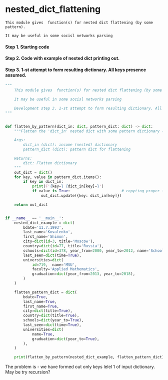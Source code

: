 # nested_dict_flattening

    This module gives  function(s) for nested dict flattening (by some pattern).

    It may be useful in some socisl networks parsing
    
#### Step 1.  Starting code
#### Step 2.  Code with example of nested dict printing out.
#### Step 3.  1-st attempt to form resulting dictionary. All keys presence assumed.

```Python
"""
    This module gives  function(s) for nested dict flattening (by some pattern).

    It may be useful in some socisl networks parsing

    Development step 3. 1-st attempt to form resulting dictionary. All keys presence assumed.
"""


def flatten_by_pattern(dict_in: dict, pattern_dict: dict) -> dict:
    """Flatten the 'dict_in' nested dict with some pattern dictionary - 'pattern_dict'.

    Args:
        dict_in (dict): income (nested) dictionary
        pattern_dict (dict): pattern dict for flattening

    Returns:
        dict: Flatten dictionary
    """
    out_dict = dict()
    for key, value in pattern_dict.items():
        if key in dict_in:
            print(F'{key=} {dict_in[key]=}')
            if value is True:                       # copyting proper final value
                out_dict.update({key: dict_in[key]})

    return out_dict


if __name__ == '__main__':
    nested_dict_example = dict(
        bdate='11.7.1993',
        last_name='Kovalenko',
        first_name='Shimon',
        city=dict(id=3, title='Moscow'),
        country=dict(id=77, title='Russia'),
        schools=dict(id=378, year_from=2000, year_to=2012, name='School 33'),
        last_seen=dict(time=True),
        universities=dict(
            id=719,  name='MSU',
            faculty='Applied Mathematics',
            graduation=dict(year_from=2013, year_to=2018),
        )
    )

    flatten_pattern_dict = dict(
        bdate=True,
        last_name=True,
        first_name=True,
        city=dict(title=True),
        country=dict(title=True),
        schools=dict(year_to=True),
        last_seen=dict(time=True),
        universities=dict(
            name=True,
            graduation=dict(year_to=True),
        ),
    )

    print(flatten_by_pattern(nested_dict_example, flatten_pattern_dict))
```

The problem is - we have formed out only keys lelel 1 of input dictionary.     
May be try recursion?

